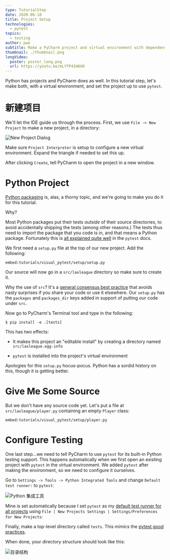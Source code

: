 ```yaml
---
type: TutorialStep
date: 2020-06-10
title: Project Setup
technologies:
  - pytest
topics:
  - testing
author: pwe
subtitle: Make a PyCharm project and virtual environment with dependencies, then configure PyCharm to use pytest.
thumbnail: ./thumbnail.png
longVideo:
  poster: poster_long.png
  url: https://youtu.be/mLYTP41H8U0
---
```


Python has projects and PyCharm does as well. In this tutorial step, let's make both, with a virtual environment, and set the project up to use `pytest`.

# 新建项目

We'll let the IDE guide us through the process. First, we use `File -> New Project` to make a new project, in a directory:

![New Project Dialog](./new_project_dialog.png)

Make sure `Project Interpreter` is setup to configure a new virtual environment. Expand the triangle if needed to set this up.

After clicking `Create`, tell PyCharm to open the project in a new window.

# Python Project

[Python packaging](https://packaging.python.org/tutorials/packaging-projects/) is, alas, a thorny topic, and we're going to make you do it for this tutorial.

Why?

Most Python packages put their tests *outside* of their source directories, to avoid accidentally shipping the tests (among other reasons.) The tests thus need to import the package that you code is in, and that means a Python package. Fortunately this is [all explained quite well](https://docs.pytest.org/en/latest/goodpractices.html#tests-outside-application-code) in the `pytest` docs.

We first need a `setup.py` file at the top of our new project. Add the following:

`embed:tutorials/visual_pytest/setup/setup.py`

Our source will now go in a `src/laxleague` directory so make sure to create it.

Why the use of `src`?  It's a [general consensus best practice](https://hynek.me/articles/testing-packaging/) that avoids nasty surprises if you share your code or use it elsewhere. Our `setup.py` has the `packages` and `packages_dir` keys added in support of putting our code under `src`.

Now go to PyCharm's Terminal tool and type in the following:

```shell script
$ pip install -e .[tests]
```
This has two effects:

- It makes this project an "editable install" by creating a directory named `src/laxleague.egg-info`

- `pytest` is installed into the project's virtual environment

Apologies for this `setup.py` hocus-pocus. Python has a sordid history on this, though it is getting better.

# Give Me Some Source

But we don't have any source code yet. Let's put a file at `src/laxleague/player.py` containing an empty `Player` class:

`embed:tutorials/visual_pytest/setup/player.py`

# Configure Testing

One last step...we need to tell PyCharm to use `pytest` for its built-in Python testing support. This happens automatically when we first open an existing project with `pytest` in the virtual environment. We added `pytest` after making the environment, so we need to configure it ourselves.

Go to `Settings -> Tools -> Python Integrated Tools` and change `Default test runner:` to `pytest`:

![Python 集成工具](./python_integrated_tools.png)

Mine is set automatically because I set `pytest` as my [default test runner for all projects](https://www.jetbrains.com/help/pycharm/configure-project-settings.html#new-default-settings) using `File | New Projects Settings | Settings/Preferences for New Projects`:

Finally, make a top-level directory called `tests`. This mimics the [pytest good practices](https://docs.pytest.org/en/latest/goodpractices.html#tests-outside-application-code).

When done, your directory structure should look like this:

![目录结构](./directory.png)
